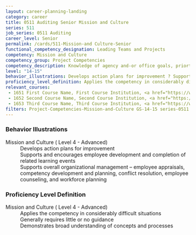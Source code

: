 ```yaml
---
layout: career-planning-landing
category: career
title: 0511 Auditing Senior Mission and Culture
series: 511
job_series: 0511 Auditing
career_level: Senior
permalink: /cards/511-Mission-and Culture-Senior
functional_competency_designation: Leading Teams and Projects
competency: Mission and Culture
competency_group: Project Competencies
competency_description: Knowledge of agency and-or office goals, priorties, purpose, and its underlying values; ability to contribute to agency and-or office success, improvements, and workforce development 
level: "14-15"
behavior_illustrations: Develops action plans for improvement ? Supports and encourages employee development and completion of related learning events ? Supports overall organizational management – employee appraisals, competency development and planning, conflict resolution, employee counseling, and workforce planning
proficiency_level_definition: Applies the competency in considerably difficult situations ? Generally requires little or no guidance ? Demonstrates broad understanding of concepts and processes
relevant_courses: 
 - 1651 First Course Name, First Course Institution, <a href="https://www.cfo.gov">www.cfo.gov</a>
 - 1652 Second Course Name, Second Course Institution, <a href="https://www.cfo.gov">www.cfo.gov</a>
 - 1653 Third Course Name, Third Course Institution, <a href="https://www.cfo.gov">www.cfo.gov</a>
filters: Project-Competencies-Mission-and-Culture GS-14-15 series-0511
---
```


<div class="desktop:grid-col-6 margin-y-205">
  <div class="border-top-05 bg-white padding-2 shadow-5 height-full members-hover border-1px border-gray-30 border-top-orange radius-lg">
    <h3>Behavior Illustrations</h3>
    <dl class="text-base"><dt>Mission and Culture ( Level 4 - Advanced)</dt><dd>Develops action plans for improvement </dd><dd> Supports and encourages employee development and completion of related learning events </dd><dd> Supports overall organizational management – employee appraisals, competency development and planning, conflict resolution, employee counseling, and workforce planning</dd></dl>
  </div>
</div>
<div class="desktop:grid-col-6 margin-y-205">
  <div class="border-top-05 bg-white padding-2 shadow-5 height-full members-hover border-1px border-gray-30 border-top-orange radius-lg">
    <h3>Proficiency Level Definition</h3>
    <dl class="text-base"><dt>Mission and Culture ( Level 4 - Advanced)</dt><dd>Applies the competency in considerably difficult situations </dd><dd> Generally requires little or no guidance </dd><dd> Demonstrates broad understanding of concepts and processes</dd></dl>
  </div>
</div>